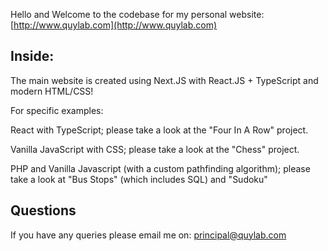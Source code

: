 Hello and Welcome to the codebase for my personal website: [http://www.quylab.com](http://www.quylab.com)

## Inside:

The main website is created using Next.JS with React.JS + TypeScript and modern HTML/CSS!

For specific examples:

React with TypeScript; please take a look at the "Four In A Row" project.

Vanilla JavaScript with CSS; please take a look at the "Chess" project.

PHP and Vanilla Javascript (with a custom pathfinding algorithm); please take a look at "Bus Stops" (which includes SQL) and "Sudoku"

## Questions

If you have any queries please email me on: [principal@quylab.com](mailto:principal@quylab.com)
